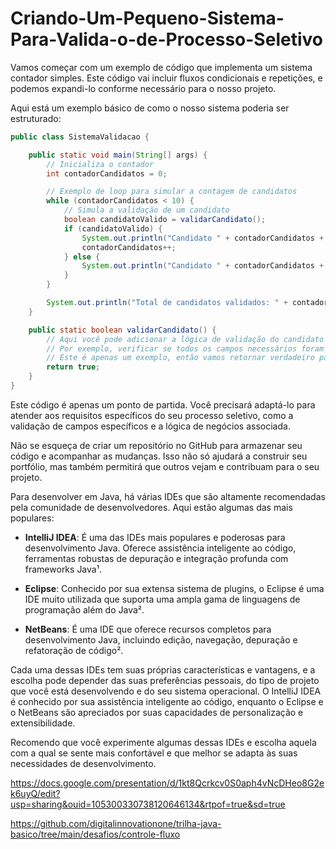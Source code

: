 # Criando-Um-Pequeno-Sistema-Para-Valida-o-de-Processo-Seletivo

Vamos começar com um exemplo de código que implementa um sistema contador simples. Este código vai incluir fluxos condicionais e repetições, e podemos expandi-lo conforme necessário para o  nosso projeto.

Aqui está um exemplo básico de como o nosso sistema poderia ser estruturado:

```java
public class SistemaValidacao {

    public static void main(String[] args) {
        // Inicializa o contador
        int contadorCandidatos = 0;

        // Exemplo de loop para simular a contagem de candidatos
        while (contadorCandidatos < 10) {
            // Simula a validação de um candidato
            boolean candidatoValido = validarCandidato();
            if (candidatoValido) {
                System.out.println("Candidato " + contadorCandidatos + " validado.");
                contadorCandidatos++;
            } else {
                System.out.println("Candidato " + contadorCandidatos + " inválido.");
            }
        }

        System.out.println("Total de candidatos validados: " + contadorCandidatos);
    }

    public static boolean validarCandidato() {
        // Aqui você pode adicionar a lógica de validação do candidato
        // Por exemplo, verificar se todos os campos necessários foram preenchidos corretamente
        // Este é apenas um exemplo, então vamos retornar verdadeiro para simular um candidato válido
        return true;
    }
}
```

Este código é apenas um ponto de partida. Você precisará adaptá-lo para atender aos requisitos específicos do seu processo seletivo, como a validação de campos específicos e a lógica de negócios associada.

Não se esqueça de criar um repositório no GitHub para armazenar seu código e acompanhar as mudanças. Isso não só ajudará a construir seu portfólio, mas também permitirá que outros vejam e contribuam para o seu projeto.

Para desenvolver em Java, há várias IDEs que são altamente recomendadas pela comunidade de desenvolvedores. Aqui estão algumas das mais populares:

- **IntelliJ IDEA**: É uma das IDEs mais populares e poderosas para desenvolvimento Java. Oferece assistência inteligente ao código, ferramentas robustas de depuração e integração profunda com frameworks Java¹.

- **Eclipse**: Conhecido por sua extensa sistema de plugins, o Eclipse é uma IDE muito utilizada que suporta uma ampla gama de linguagens de programação além do Java².

- **NetBeans**: É uma IDE que oferece recursos completos para desenvolvimento Java, incluindo edição, navegação, depuração e refatoração de código².

Cada uma dessas IDEs tem suas próprias características e vantagens, e a escolha pode depender das suas preferências pessoais, do tipo de projeto que você está desenvolvendo e do seu sistema operacional. O IntelliJ IDEA é conhecido por sua assistência inteligente ao código, enquanto o Eclipse e o NetBeans são apreciados por suas capacidades de personalização e extensibilidade.

Recomendo que você experimente algumas dessas IDEs e escolha aquela com a qual se sente mais confortável e que melhor se adapta às suas necessidades de desenvolvimento.

https://docs.google.com/presentation/d/1kt8Qcrkcv0S0aph4vNcDHeo8G2ek6uyQ/edit?usp=sharing&ouid=105300330738120646134&rtpof=true&sd=true

https://github.com/digitalinnovationone/trilha-java-basico/tree/main/desafios/controle-fluxo
